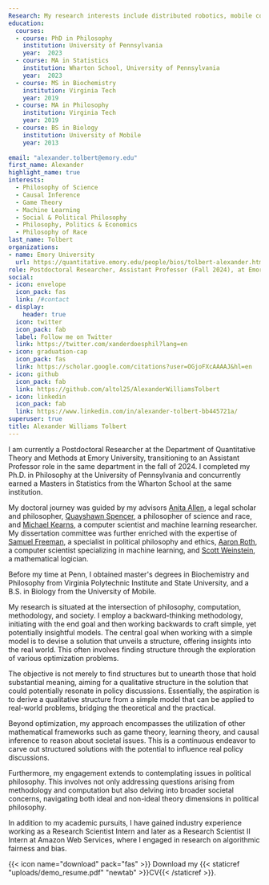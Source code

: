 ```yaml
---
Research: My research interests include distributed robotics, mobile computing, and programmable matter.
education:
  courses:
  - course: PhD in Philosophy
    institution: University of Pennsylvania
    year:  2023
  - course: MA in Statistics
    institution: Wharton School, University of Pennsylvania
    year:  2023
  - course: MS in Biochemistry   
    institution: Virginia Tech
    year: 2019
  - course: MA in Philosophy 
    institution: Virginia Tech
    year: 2019
  - course: BS in Biology
    institution: University of Mobile
    year: 2013 
    
email: "alexander.tolbert@emory.edu"
first_name: Alexander 
highlight_name: true
interests:
  - Philosophy of Science
  - Causal Inference
  - Game Theory
  - Machine Learning
  - Social & Political Philosophy
  - Philosophy, Politics & Economics
  - Philosophy of Race
last_name: Tolbert
organizations:
- name: Emory University
  url: https://quantitative.emory.edu/people/bios/tolbert-alexander.html
role: Postdoctoral Researcher, Assistant Professor (Fall 2024), at Emory University's Department of Quantitative Theory and Methods
social:
- icon: envelope
  icon_pack: fas
  link: /#contact
- display:
    header: true
  icon: twitter
  icon_pack: fab
  label: Follow me on Twitter
  link: https://twitter.com/xanderdoesphil?lang=en
- icon: graduation-cap
  icon_pack: fas
  link: https://scholar.google.com/citations?user=OGjoFXcAAAAJ&hl=en
- icon: github
  icon_pack: fab
  link: https://github.com/altol25/AlexanderWilliamsTolbert
- icon: linkedin
  icon_pack: fab
  link: https://www.linkedin.com/in/alexander-tolbert-bb445721a/
superuser: true
title: Alexander Williams Tolbert
---
```


I am currently a Postdoctoral Researcher at the Department of Quantitative Theory and Methods at Emory University, transitioning to an Assistant Professor role in the same department in the fall of 2024. I completed my Ph.D. in Philosophy at the University of Pennsylvania and concurrently earned a Masters in Statistics from the Wharton School at the same institution. 

My doctoral journey was guided by my advisors [Anita Allen](https://www.law.upenn.edu/faculty/aallen2), a legal scholar and philosopher, [Quayshawn Spencer](https://philosophy.sas.upenn.edu/people/quayshawn-spencer), a philosopher of science and race, and [Michael Kearns](https://www.cis.upenn.edu/~mkearns/), a computer scientist and machine learning researcher. My dissertation committee was further enriched with the expertise of [Samuel Freeman](https://philosophy.sas.upenn.edu/people/samuel-freeman), a specialist in political philosophy and ethics, [Aaron Roth](https://www.cis.upenn.edu/~aaroth/), a computer scientist specializing in machine learning, and [Scott Weinstein](https://www.cis.upenn.edu/~weinstei/), a mathematical logician.

Before my time at Penn, I obtained master's degrees in Biochemistry and Philosophy from Virginia Polytechnic Institute and State University, and a B.S. in Biology from the University of Mobile.

My research is situated at the intersection of philosophy, computation, methodology, and society. I employ a backward-thinking methodology, initiating with the end goal and then working backwards to craft simple, yet potentially insightful models. The central goal when working with a simple model is to devise a solution that unveils a structure, offering insights into the real world. This often involves finding structure through the exploration of various optimization problems.

The objective is not merely to find structures but to unearth those that hold substantial meaning, aiming for a qualitative structure in the solution that could potentially resonate in policy discussions. Essentially, the aspiration is to derive a qualitative structure from a simple model that can be applied to real-world problems, bridging the theoretical and the practical.

Beyond optimization, my approach encompasses the utilization of other mathematical frameworks such as game theory, learning theory, and causal inference to reason about societal issues. This is a continuous endeavor to carve out structured solutions with the potential to influence real policy discussions. 

Furthermore, my engagement extends to contemplating issues in political philosophy. This involves not only addressing questions arising from methodology and computation but also delving into broader societal concerns, navigating both ideal and non-ideal theory dimensions in political philosophy.

In addition to my academic pursuits, I have gained industry experience working as a Research Scientist Intern and later as a Research Scientist II Intern at Amazon Web Services, where I engaged in research on algorithmic fairness and bias.


{{< icon name="download" pack="fas" >}} Download my {{< staticref "uploads/demo_resume.pdf" "newtab" >}}CV{{< /staticref >}}.
